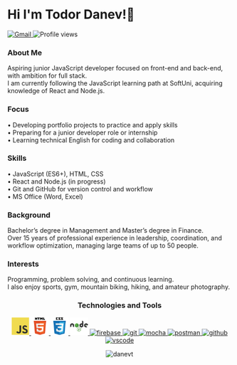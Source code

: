<h1 align="left">Hi I'm Todor Danev!👋</h1>
<p align="left">
  <!-- LinkedIn Badge  -->
  <!--
  <a href="https://www.linkedin.com/in/yourprofile/">
    <img src="https://img.shields.io/badge/-LinkedIn-blue?style=flat&logo=Linkedin&logoColor=blue" alt="LinkedIn" />
  </a>
  -->
  <!-- Gmail Badge -->
  <a href="mailto:danevtm@gmail.com">
    <img src="https://img.shields.io/badge/-Gmail-c14438?style=flat&logo=Gmail&logoColor=red" alt="Gmail" />
  </a>
  <!-- Profile Views Badge (зелено) -->
  <img src="https://komarev.com/ghpvc/?username=danevt&label=Profile%20views&color=green&style=flat" alt="Profile views" />
</p>



<h3 align="left">About Me</h3>
<p align="left">
  Aspiring junior JavaScript developer focused on front-end and back-end, with ambition for full stack.<br>
  I am currently following the JavaScript learning path at SoftUni, acquiring knowledge of React and Node.js.
</p>

<h3 align="left">Focus</h3>
<p align="left">
  • Developing portfolio projects to practice and apply skills<br>
  • Preparing for a junior developer role or internship<br>
  • Learning technical English for coding and collaboration
</p>

<h3 align="left">Skills</h3>
<p align="left">
  • JavaScript (ES6+), HTML, CSS<br>
  • React and Node.js (in progress)<br>
  • Git and GitHub for version control and workflow<br>
  • MS Office (Word, Excel)
</p>

<h3 align="left">Background</h3>
<p align="left">
  Bachelor’s degree in Management and Master’s degree in Finance.<br>
  Over 15 years of professional experience in leadership, coordination, and workflow optimization, managing large teams of up to 50 people.
</p>

<h3 align="left">Interests</h3>
<p align="left">
  Programming, problem solving, and continuous learning.<br>
  I also enjoy sports, gym, mountain biking, hiking, and amateur photography.
</p>

<h3 align="center">Technologies and Tools</h3>
<p align="center">
  <a href="https://developer.mozilla.org/en-US/docs/Web/JavaScript" target="_blank" rel="noreferrer">
    <img src="https://raw.githubusercontent.com/devicons/devicon/master/icons/javascript/javascript-original.svg" alt="javascript" width="40" height="40"/>
  </a>
  <a href="https://www.w3.org/html/" target="_blank" rel="noreferrer">
    <img src="https://raw.githubusercontent.com/devicons/devicon/master/icons/html5/html5-original-wordmark.svg" alt="html5" width="40" height="40"/>
  </a>
  <a href="https://www.w3schools.com/css/" target="_blank" rel="noreferrer">
    <img src="https://raw.githubusercontent.com/devicons/devicon/master/icons/css3/css3-original-wordmark.svg" alt="css3" width="40" height="40"/>
  </a>
  <a href="https://nodejs.org" target="_blank" rel="noreferrer">
    <img src="https://raw.githubusercontent.com/devicons/devicon/master/icons/nodejs/nodejs-original-wordmark.svg" alt="nodejs" width="40" height="40"/>
  </a>
  <a href="https://firebase.google.com/" target="_blank" rel="noreferrer">
    <img src="https://www.vectorlogo.zone/logos/firebase/firebase-icon.svg" alt="firebase" width="40" height="40"/>
  </a>
  <a href="https://git-scm.com/" target="_blank" rel="noreferrer">
    <img src="https://www.vectorlogo.zone/logos/git-scm/git-scm-icon.svg" alt="git" width="40" height="40"/>
  </a>
  <a href="https://mochajs.org" target="_blank" rel="noreferrer">
    <img src="https://www.vectorlogo.zone/logos/mochajs/mochajs-icon.svg" alt="mocha" width="40" height="40"/>
  </a>
  <a href="https://postman.com" target="_blank" rel="noreferrer">
    <img src="https://www.vectorlogo.zone/logos/getpostman/getpostman-icon.svg" alt="postman" width="40" height="40"/>
  </a>
    <a href="https://github.com/riddick" target="_blank" rel="noreferrer">
    <img src="https://cdn.jsdelivr.net/gh/devicons/devicon/icons/github/github-original.svg" alt="github" width="40" height="40"/>
  </a>
  <a href="https://code.visualstudio.com/" target="_blank" rel="noreferrer">
    <img src="https://cdn.jsdelivr.net/gh/devicons/devicon/icons/vscode/vscode-original.svg" alt="vscode" width="40" height="40"/>
  </a>
</p>
<p align="center">
  <img src="https://github-readme-streak-stats.herokuapp.com/?user=danevt&theme=dark&fire=39FF14&currStreakNum=39FF14&sideNums=39FF14" alt="danevt" />
</p>
